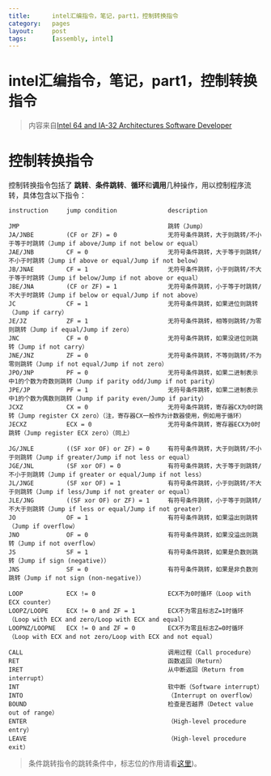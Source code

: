 ```yaml
---
title:      intel汇编指令，笔记，part1，控制转换指令
category:   pages
layout:     post
tags:       [assembly, intel]
---
```



intel汇编指令，笔记，part1，控制转换指令
================


>内容来自[Intel 64 and IA-32 Architectures Software Developer][1]

# 控制转换指令

控制转换指令包括了 **跳转**、**条件跳转**、**循环**和**调用**几种操作，用以控制程序流转，具体包含以下指令：

    instruction     jump condition              description
    
    JMP                                         跳转（Jump）
    JA/JNBE         (CF or ZF) = 0              无符号条件跳转，大于则跳转/不小于等于时跳转（Jump if above/Jump if not below or equal）
    JAE/JNB         CF = 0                      无符号条件跳转，大于等于则跳转/不小于时跳转（Jump if above or equal/Jump if not below）
    JB/JNAE         CF = 1                      无符号条件跳转，小于则跳转/不大于等于时跳转（Jump if below/Jump if not above or equal）
    JBE/JNA         (CF or ZF) = 1              无符号条件跳转，小于等于时跳转/不大于时跳转（Jump if below or equal/Jump if not above）
    JC              CF = 1                      无符号条件跳转，如果进位则跳转（Jump if carry）
    JE/JZ           ZF = 1                      无符号条件跳转，相等则跳转/为零则跳转（Jump if equal/Jump if zero）
    JNC             CF = 0                      无符号条件跳转，如果没进位则跳转（Jump if not carry）
    JNE/JNZ         ZF = 0                      无符号条件跳转，不等则跳转/不为零则跳转（Jump if not equal/Jump if not zero）
    JPO/JNP         PF = 0                      无符号条件跳转，如果二进制表示中1的个数为奇数则跳转（Jump if parity odd/Jump if not parity）
    JPE/JP          PF = 1                      无符号条件跳转，如果二进制表示中1的个数为偶数则跳转（Jump if parity even/Jump if parity）
    JCXZ            CX = 0                      无符号条件跳转，寄存器CX为0时跳转（Jump register CX zero）（注，寄存器CX一般作为计数器使用，例如用于循环）
	JECXZ           ECX = 0                     无符号条件跳转，寄存器ECX为0时跳转（Jump register ECX zero）（同上）
    
	JG/JNLE         ((SF xor OF) or ZF) = 0     有符号条件跳转，大于则跳转/不小于则跳转（Jump if greater/Jump if not less or equal）
	JGE/JNL         (SF xor OF) = 0             有符号条件跳转，大于等于则跳转/不小于则跳转（Jump if greater or equal/Jump if not less）
    JL/JNGE         (SF xor OF) = 1             有符号条件跳转，小于则跳转/不大于则跳转（Jump if less/Jump if not greater or equal）
    JLE/JNG         ((SF xor OF) or ZF) = 1     有符号条件跳转，小于等于则跳转/不大于则跳转（Jump if less or equal/Jump if not greater）
    JO              OF = 1                      有符号条件跳转，如果溢出则跳转（Jump if overflow）
    JNO             OF = 0                      有符号条件跳转，如果没溢出则跳转（Jump if not overflow）
    JS              SF = 1                      有符号条件跳转，如果是负数则跳转（Jump if sign (negative)）
    JNS             SF = 0                      有符号条件跳转，如果是非负数则跳转（Jump if not sign (non-negative)）
    
    LOOP            ECX != 0                    ECX不为0时循环（Loop with ECX counter）
    LOOPZ/LOOPE     ECX != 0 and ZF = 1         ECX不为零且标志Z=1时循环（Loop with ECX and zero/Loop with ECX and equal）
    LOOPNZ/LOOPNE   ECX != 0 and ZF = 0         ECX不为零且标志Z=0时循环（Loop with ECX and not zero/Loop with ECX and not equal）
    
    CALL                                        调用过程（Call procedure）
    RET                                         函数返回（Return）
    IRET                                        从中断返回（Return from interrupt）
    INT                                         软中断（Software interrupt）
    INTO                                        （Interrupt on overflow）
    BOUND                                       检查是否越界（Detect value out of range）
    ENTER                                       （High-level procedure entry）
    LEAVE                                       （High-level procedure exit）

>条件跳转指令的跳转条件中，标志位的作用请看[这里][2])。





[1]:    http://www.intel.cn/content/dam/www/public/us/en/documents/manuals/64-ia-32-architectures-software-developer-manual-325462.pdf
[2]:    ./the_intel_microprocessors_note_1#special_registers
